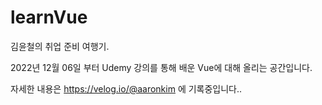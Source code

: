# learnVue

김윤철의 취업 준비 여행기.

2022년 12월 06일 부터 Udemy 강의를 통해 배운 Vue에 대해 올리는 공간입니다.

자세한 내용은 https://velog.io/@aaronkim 에 기록중입니다..
